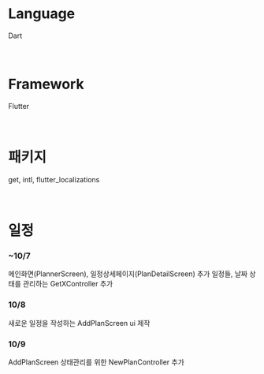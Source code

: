 # Language  
Dart  
<br/><br/>

# Framework  
Flutter  
<br/><br/>

# 패키지  
get, intl, flutter_localizations  
<br/><br/>

# 일정
### ~10/7  
메인화면(PlannerScreen), 일정상세페이지(PlanDetailScreen) 추가
일정들, 날짜 상태를 관리하는 GetXController 추가

### 10/8  
새로운 일정을 작성하는 AddPlanScreen ui 제작

### 10/9  
AddPlanScreen 상태관리를 위한 NewPlanController 추가  